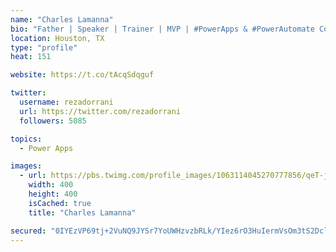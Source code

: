 ```yaml
---
name: "Charles Lamanna"
bio: "Father | Speaker | Trainer | MVP | #PowerApps & #PowerAutomate Community Super User | YouTuber Right-pointing triangle http://youtube.com/c/rezadorrani | Learn - Share - Clockwise rightwards and leftwards open circle arrows"
location: Houston, TX
type: "profile"
heat: 151

website: https://t.co/tAcqSdqguf

twitter:
  username: rezadorrani
  url: https://twitter.com/rezadorrani
  followers: 5085

topics:
  - Power Apps

images:
  - url: https://pbs.twimg.com/profile_images/1063114045270777856/qeT-jpWr_400x400.jpg
    width: 400
    height: 400
    isCached: true
    title: "Charles Lamanna"

secured: "0IYEzVP69tj+2VuNQ9JYSr7YoUWHzvzbRLk/YIez6rO3HuIermVsOm3tS2Dcl4PLQsUjlTDYFSwpAJ4UFIRdX7EuaClHI97uoQOWK/TWoDRar9Bd4kEIdN/cgdw80AvhS7NK71RIHGgCKrTuB5QvnddMc61jZElQTzNJq6ckCuKt/9YTPdgSo/r+oCPauk3MvwBUHjjKUGplrHvLag2yiHmsnFpLMOZ9rGzcV0/y1PvrEgfrKxZWYc/+yBEnFzJ2UC4A4rd1DxJr3uAWcFUQa5DbmreRKd9ci9PwrDFJifqkCz2f3sumaDt5Zd7PEhmfNP7FJMdYlI9Rnr9U2b5P0//MvXWTiS2jPtH2qdm91qugJR61CKsZg4HKeOJ4/DB5DbLhBxuGYOx1iGrc5IF2vH3bKrTTXVsDMJ1jdXSKkVo=;ymtKoOcvuNirjWjvum/HUw=="
---
```


